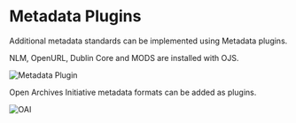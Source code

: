 # Metadata Plugins

Additional metadata standards can be implemented using Metadata plugins.

NLM, OpenURL, Dublin Core and MODS are installed with OJS.

![Metadata Plugin](images/chapter5/plugin_metadata.png)

Open Archives Initiative metadata formats can be added as plugins.

![OAI](images/chapter5/plugin_oai.png)
